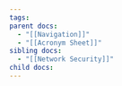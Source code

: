 ```yaml
---
tags: 
parent docs:
  - "[[Navigation]]"
  - "[[Acronym Sheet]]"
sibling docs:
  - "[[Network Security]]"
child docs:
---
```


